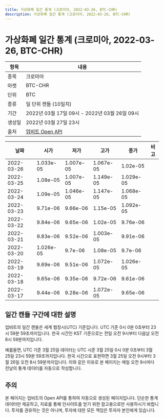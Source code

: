 ```yaml
---
title: 가상화폐 일간 통계 (크로미아, 2022-03-26, BTC-CHR)
description: 가상화폐 일간 통계 (크로미아, 2022-03-26, BTC-CHR)
---
```



가상화폐 일간 통계 (크로미아, 2022-03-26, BTC-CHR)
===

|항목|내용|
|--|--|
|종목|크로미아|
|마켓|BTC-CHR|
|단위|BTC|
|종류|일 단위 캔들 (10일치)|
|기간|2022년 03월 17일 09시 - 2022년 03월 26일 09시|
|생성일|2022년 03월 27일 23시|
|출처|[업비트 Open API](https://docs.upbit.com)|


|날짜|시가|저가|고가|종가|비고|
|--|--|--|--|--|--|
|2022-03-26|1.033e-05|1.007e-05|1.067e-05|1.02e-05|    |
|2022-03-25|1.08e-05|1.007e-05|1.149e-05|1.029e-05|    |
|2022-03-24|1.09e-05|1.046e-05|1.147e-05|1.068e-05|    |
|2022-03-23|9.71e-06|9.66e-06|1.15e-05|1.092e-05|    |
|2022-03-22|9.84e-06|9.65e-06|1.02e-05|9.76e-06|    |
|2022-03-21|9.83e-06|9.52e-06|1.003e-05|9.91e-06|    |
|2022-03-20|1.026e-05|9.7e-06|1.08e-05|9.7e-06|    |
|2022-03-19|9.69e-06|9.51e-06|1.072e-05|1.026e-05|    |
|2022-03-18|9.65e-06|9.35e-06|9.72e-06|9.61e-06|    |
|2022-03-17|9.44e-06|9.28e-06|1.072e-05|9.65e-06|    |


일간 캔들 구간에 대한 설명
---


업비트의 일간 캔들은 세계 협정시(UTC) 기준입니다. 
UTC 기준 0시 0분 0초부터 23시 59분 59초까지입니다. 
한국 시간인 KST 기준으로는 전일 오전 9시부터 다음날 오전 8시 59분까지입니다. 


예를들면, UTC 기준 3월 25일 데이터는 UTC 시준 3월 25일 0시 0분 0초부터 3월 25일 23시 59분 59초까지입니다. 
한국 시간으로 표현하면 3월 25일 오전 9시부터 3월 26일 오전 8시 59분까지입니다. 
이와 같은 이유로 본 페이지는 매일 오전 9시마다 전날의 통계 데이터를 자동으로 작성합니다. 


주의
---


본 페이지는 업비트의 Open API를 통하여 자동으로 생성된 페이지입니다. 
단순한 통계 데이터만 제공하고, 자료를 통해 인사이트를 얻기 위한 참고용으로만 사용하시기 바랍니다. 
투자를 권유하는 것은 아니며, 투자에 대한 모든 책임은 투자자 본인에게 있습니다. 
